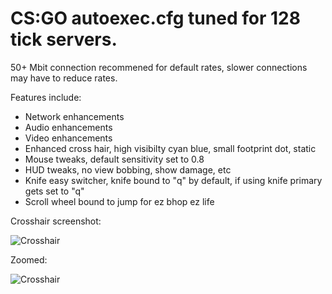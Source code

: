 # CS:GO autoexec.cfg tuned for 128 tick servers.

50+ Mbit connection recommened for default rates, slower connections may have to reduce rates.

Features include:
 * Network enhancements
 * Audio enhancements
 * Video enhancements 
 * Enhanced cross hair, high visibilty cyan blue, small footprint dot, static
 * Mouse tweaks, default sensitivity set to 0.8
 * HUD tweaks, no view bobbing, show damage, etc
 * Knife easy switcher, knife bound to "q" by default, if using knife primary gets set to "q"
 * Scroll wheel bound to jump for ez bhop ez life

Crosshair screenshot:

![Crosshair](https://wyha.gg/images/crosshair_regular.jpg "Crosshair")

Zoomed:

![Crosshair](https://wyha.gg/images/crosshair_zoomed.jpg "Crosshair")
